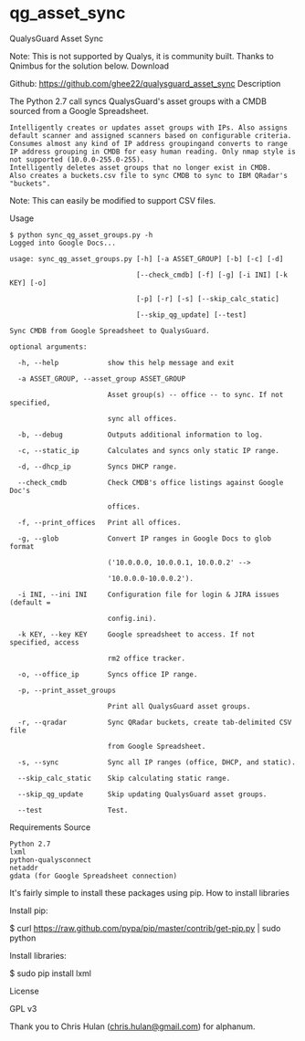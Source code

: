 qg_asset_sync
=============

QualysGuard Asset Sync

Note: This is not supported by Qualys, it is community built. Thanks to Qnimbus for the solution below.
Download

Github: https://github.com/ghee22/qualysguard_asset_sync
Description

The Python 2.7 call syncs QualysGuard's asset groups with a CMDB sourced from a Google Spreadsheet.

    Intelligently creates or updates asset groups with IPs. Also assigns default scanner and assigned scanners based on configurable criteria.
    Consumes almost any kind of IP address groupingand converts to range IP address grouping in CMDB for easy human reading. Only nmap style is not supported (10.0.0-255.0-255).
    Intelligently deletes asset groups that no longer exist in CMDB.
    Also creates a buckets.csv file to sync CMDB to sync to IBM QRadar's "buckets".

Note: This can easily be modified to support CSV files.

Usage
    
    $ python sync_qg_asset_groups.py -h
    Logged into Google Docs...
    
    usage: sync_qg_asset_groups.py [-h] [-a ASSET_GROUP] [-b] [-c] [-d]
    
                                   [--check_cmdb] [-f] [-g] [-i INI] [-k KEY] [-o]
    
                                   [-p] [-r] [-s] [--skip_calc_static]
    
                                   [--skip_qg_update] [--test]
    
    Sync CMDB from Google Spreadsheet to QualysGuard.
    
    optional arguments:
    
      -h, --help            show this help message and exit
    
      -a ASSET_GROUP, --asset_group ASSET_GROUP
    
                            Asset group(s) -- office -- to sync. If not specified,
    
                            sync all offices.
    
      -b, --debug           Outputs additional information to log.
    
      -c, --static_ip       Calculates and syncs only static IP range.
    
      -d, --dhcp_ip         Syncs DHCP range.
    
      --check_cmdb          Check CMDB's office listings against Google Doc's
    
                            offices.
    
      -f, --print_offices   Print all offices.
    
      -g, --glob            Convert IP ranges in Google Docs to glob format
    
                            ('10.0.0.0, 10.0.0.1, 10.0.0.2' -->
    
                            '10.0.0.0-10.0.0.2').
    
      -i INI, --ini INI     Configuration file for login & JIRA issues (default =
    
                            config.ini).
    
      -k KEY, --key KEY     Google spreadsheet to access. If not specified, access
    
                            rm2 office tracker.
    
      -o, --office_ip       Syncs office IP range.
    
      -p, --print_asset_groups
    
                            Print all QualysGuard asset groups.
    
      -r, --qradar          Sync QRadar buckets, create tab-delimited CSV file
    
                            from Google Spreadsheet.
    
      -s, --sync            Sync all IP ranges (office, DHCP, and static).
    
      --skip_calc_static    Skip calculating static range.
    
      --skip_qg_update      Skip updating QualysGuard asset groups.
    
      --test                Test.

Requirements
Source

    Python 2.7
    lxml
    python-qualysconnect
    netaddr
    gdata (for Google Spreadsheet connection)

It's fairly simple to install these packages using pip.
How to install libraries

Install pip:

$ curl https://raw.github.com/pypa/pip/master/contrib/get-pip.py | sudo python

Install libraries:

$ sudo pip install lxml

License

GPL v3

Thank you to Chris Hulan (chris.hulan@gmail.com) for alphanum.